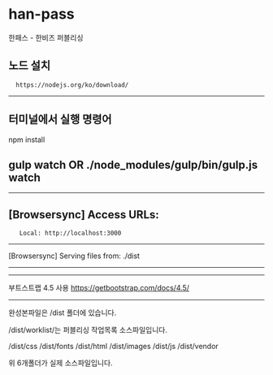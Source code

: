 # han-pass
한패스 - 한비즈 퍼블리싱

노드 설치
 ---
      https://nodejs.org/ko/download/
 ---

터미널에서 실행 명령어
---
npm install

gulp watch  OR  ./node_modules/gulp/bin/gulp.js watch
---

---

[Browsersync] Access URLs:
 ---
       Local: http://localhost:3000
 ---
[Browsersync] Serving files from: ./dist

----

 ---
부트스트랩 4.5 사용
https://getbootstrap.com/docs/4.5/

 ---
완성본파일은 /dist 폴더에 있습니다.

/dist/worklist/는 퍼블리싱 작업목록 소스파일입니다.

/dist/css
/dist/fonts
/dist/html
/dist/images
/dist/js
/dist/vendor

위 6개폴더가 실제 소스파일입니다.
